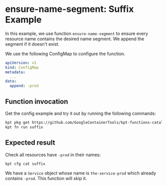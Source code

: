 # ensure-name-segment: Suffix Example

In this example, we use function `ensure-name-segment` to ensure every resource
name contains the desired name segment. We append the segment if it doesn't
exist.

We use the following ConfigMap to configure the function.

```yaml
apiVersion: v1
kind: ConfigMap
metadata:
  ...
data:
  append: -prod
```

## Function invocation

Get the config example and try it out by running the following commands:

```sh
kpt pkg get https://github.com/GoogleContainerTools/kpt-functions-catalog.git/examples/ensure-name-segment/suffix .
kpt fn run suffix
```

## Expected result

Check all resources have `-prod` in their names:

```sh
kpt cfg cat suffix
```

We have a `Service` object whose name is `the-service-prod` which already
contains `-prod`. This function will skip it.
